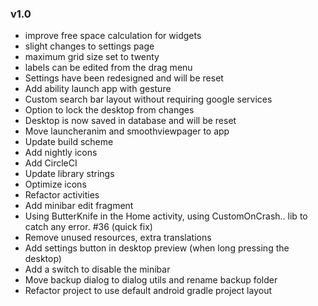 ### v1.0
* improve free space calculation for widgets
* slight changes to settings page
* maximum grid size set to twenty
* labels can be edited from the drag menu
* Settings have been redesigned and will be reset
* Add ability launch app with gesture
* Custom search bar layout without requiring google services
* Option to lock the desktop from changes
* Desktop is now saved in database and will be reset
* Move launcheranim and smoothviewpager to app
* Update build scheme
* Add nightly icons
* Add CircleCI
* Update library strings
* Optimize icons
* Refactor activities
* Add minibar edit fragment
* Using ButterKnife in the Home activity, using CustomOnCrash.. lib to catch any error. #36 (quick fix)
* Remove unused resources, extra translations
* Add settings button in desktop preview (when long pressing the desktop)
* Add a switch to disable the minibar
* Move backup dialog to dialog utils and rename backup folder
* Refactor project to use default android gradle project layout
